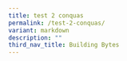 ```yaml
---
title: test 2 conquas
permalink: /test-2-conquas/
variant: markdown
description: ""
third_nav_title: Building Bytes
---
```

